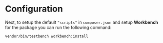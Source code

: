 # Configuration

Next, to setup the default `"scripts"` in `composer.json` and setup **Workbench** for the package you can run the following command:

```bash
vendor/bin/testbench workbench:install
```
